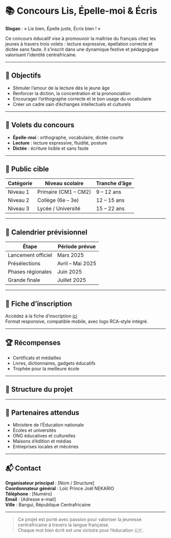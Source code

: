 # 📚 Concours Lis, Épelle-moi & Écris

**Slogan** : « Lis bien, Épelle juste, Écris bien ! »

Ce concours éducatif vise à promouvoir la maîtrise du français chez les jeunes à travers trois volets : lecture expressive, épellation correcte et dictée sans faute. Il s’inscrit dans une dynamique festive et pédagogique valorisant l’identité centrafricaine.

---

## 🎯 Objectifs

- Stimuler l’amour de la lecture dès le jeune âge
- Renforcer la diction, la concentration et la prononciation
- Encourager l’orthographe correcte et le bon usage du vocabulaire
- Créer un cadre sain d’échanges intellectuels et culturels

---

## 🧠 Volets du concours

- **Épelle-moi** : orthographe, vocabulaire, dictée courte
- **Lecture** : lecture expressive, fluidité, posture
- **Dictée** : écriture lisible et sans faute

---

## 👥 Public cible

| Catégorie   | Niveau scolaire         | Tranche d’âge |
|-------------|--------------------------|----------------|
| Niveau 1    | Primaire (CM1 – CM2)     | 9 – 12 ans     |
| Niveau 2    | Collège (6e – 3e)        | 12 – 15 ans    |
| Niveau 3    | Lycée / Université       | 15 – 22 ans    |

---

## 📅 Calendrier prévisionnel

| Étape               | Période prévue       |
|---------------------|----------------------|
| Lancement officiel  | Mars 2025            |
| Présélections       | Avril – Mai 2025     |
| Phases régionales   | Juin 2025            |
| Grande finale       | Juillet 2025         |

---

## 📝 Fiche d’inscription

Accédez à la fiche d’inscription [ici](index.html)  
Format responsive, compatible mobile, avec logo RCA-style intégré.

---

## 🏆 Récompenses

- Certificats et médailles
- Livres, dictionnaires, gadgets éducatifs
- Trophée pour la meilleure école

---

## 🧩 Structure du projet

---

## 🤝 Partenaires attendus

- Ministère de l’Éducation nationale
- Écoles et universités
- ONG éducatives et culturelles
- Maisons d’édition et médias
- Entreprises locales et mécènes

---

## 📬 Contact

**Organisateur principal** : [Nom / Structure]  
**Coordonnateur général** : Loïc Prince Joël NEKARIO  
**Téléphone** : [Numéro]  
**Email** : [Adresse e-mail]  
**Ville** : Bangui, République Centrafricaine

---

> Ce projet est porté avec passion pour valoriser la jeunesse centrafricaine à travers la langue française.  
> Chaque mot bien écrit est une victoire pour l’éducation 🇨🇫.
